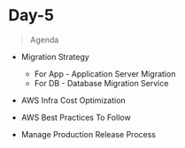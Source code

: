 # Day-5
> Agenda

- Migration Strategy
    - For App - Application Server Migration
    - For DB - Database Migration Service

- AWS Infra Cost Optimization
- AWS Best Practices To Follow
- Manage Production Release Process
